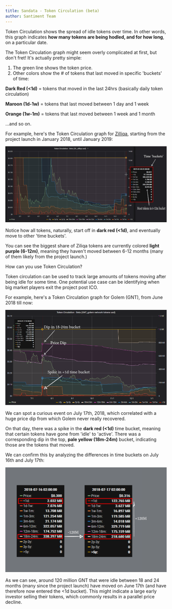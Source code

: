 ```yaml
---
title: Sandata - Token Circulation (beta)
author: Santiment Team
---
```


Token Circulation shows the spread of idle tokens over time. In other
words, this graph indicates **how many tokens are being hodled, and for
how long**, on a particular date.

The Token Circulation graph might seem overly complicated at first, but
don't fret! It's actually pretty simple:

1.  The green line shows the token price.
2.  Other colors show the # of tokens that last moved in specific
    'buckets' of time:

**Dark Red (<1d)** = tokens that moved in the last 24hrs (basically
daily token circulation)

**Maroon (1d-1w)** = tokens that last moved between 1 day and 1 week

**Orange (1w-1m)** = tokens that last moved between 1 week and 1 month

...and so on.

For example, here's the Token Circulation graph for
[Zilliqa](https://zilliqa.com/), starting from the project launch in
January 2018, until January 2019:

![](Zil.png)

Notice how all tokens, naturally, start off in **dark red (<1d)**, and
eventually move to other 'time buckets'.

You can see the biggest share of Ziliqa tokens are currently colored
**light purple (6-12m)**, meaning they haven't moved between 6-12 months
(many of them likely from the project launch.)

How can you use Token Circulation?

Token circulation can be used to track large amounts of tokens moving
after being idle for some time. One potential use case can be
identifying when big market players exit the project post ICO.

For example, here's a Token Circulation graph for Golem (GNT), from June
2018 till now:

![](line.png)

We can spot a curious event on July 17th, 2018, which correlated with a
huge price dip from which Golem never really recovered.

On that day, there was a spike in the **dark red (<1d)** time bucket,
meaning that certain tokens have gone from 'idle' to 'active'. There was
a corresponding dip in the top, **pale yellow (18m-24m)** bucket,
indicating those are the tokens that moved.

We can confirm this by analyzing the differences in time buckets on July
16th and July 17th:

![](new.png)

As we can see, around 120 million GNT that were idle between 18 and 24
months (many since the project launch) have moved on June 17th (and have
therefore now entered the <1d bucket). This might indicate a large
early investor selling their tokens, which commonly results in a
parallel price decline.

